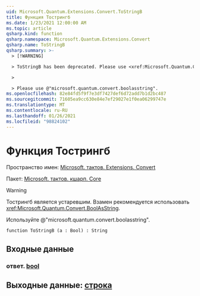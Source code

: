 ```yaml
---
uid: Microsoft.Quantum.Extensions.Convert.ToStringB
title: Функция Тострингб
ms.date: 1/23/2021 12:00:00 AM
ms.topic: article
qsharp.kind: function
qsharp.namespace: Microsoft.Quantum.Extensions.Convert
qsharp.name: ToStringB
qsharp.summary: >-
  > [!WARNING]

  > ToStringB has been deprecated. Please use <xref:Microsoft.Quantum.Convert.BoolAsString> instead.

  >

  > Please use @"microsoft.quantum.convert.boolasstring".
ms.openlocfilehash: 82e84fd5f9f7e3df7427def6d72add7b1d2bc487
ms.sourcegitcommit: 71605ea9cc630e84e7ef29027e1f0ea06299747e
ms.translationtype: MT
ms.contentlocale: ru-RU
ms.lasthandoff: 01/26/2021
ms.locfileid: "98824102"
---
```

# <a name="tostringb-function"></a>Функция Тострингб

Пространство имен: [Microsoft. тактов. Extensions. Convert](xref:Microsoft.Quantum.Extensions.Convert)

Пакет: [Microsoft. тактов. кшарп. Core](https://nuget.org/packages/Microsoft.Quantum.QSharp.Core)


> [!WARNING]
> Тострингб является устаревшим. Взамен рекомендуется использовать <xref:Microsoft.Quantum.Convert.BoolAsString>.
>
> Используйте @"microsoft.quantum.convert.boolasstring".



```qsharp
function ToStringB (a : Bool) : String
```


## <a name="input"></a>Входные данные

### <a name="a--bool"></a>ответ. [bool](xref:microsoft.quantum.lang-ref.bool)





## <a name="output--string"></a>Выходные данные: [строка](xref:microsoft.quantum.lang-ref.string)

